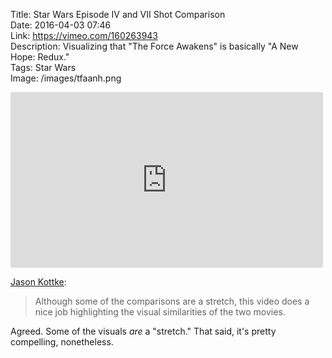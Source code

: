 Title: Star Wars Episode IV and VII Shot Comparison  
Date: 2016-04-03 07:46  
Link: https://vimeo.com/160263943  
Description: Visualizing that "The Force Awakens" is basically "A New Hope: Redux."  
Tags: Star Wars  
Image: /images/tfaanh.png  

<iframe style="border-radius: 0.2em" src="https://player.vimeo.com/video/160263943?portrait=0" width="500" height="281" frameborder="0" webkitallowfullscreen mozallowfullscreen allowfullscreen></iframe>

[Jason Kottke][1]:

> Although some of the comparisons are a stretch, this video does a nice job highlighting the visual similarities of the two movies.

Agreed. Some of the visuals *are* a "stretch." That said, it's pretty compelling, nonetheless.

[1]: http://kottke.org/16/03/visual-evidence-that-the-force-awakens-is-an-homage-to-star-wars "Source post on Kottke.org"